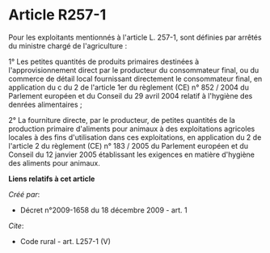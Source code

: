 # Article R257-1

Pour les exploitants mentionnés à l'article L. 257-1, sont définies par arrêtés du ministre chargé de l'agriculture : 

1° Les petites quantités de produits primaires destinées à l'approvisionnement direct par le producteur du consommateur
final, ou du commerce de détail local fournissant directement le consommateur final, en application du c du 2 de l'article
1er du règlement (CE) n° 852 / 2004 du Parlement européen et du Conseil du 29 avril 2004 relatif à l'hygiène des denrées
alimentaires ; 

2° La fourniture directe, par le producteur, de petites quantités de la production primaire d'aliments pour animaux à des
exploitations agricoles locales à des fins d'utilisation dans ces exploitations, en application du 2 de l'article 2 du
règlement (CE) n° 183 / 2005 du Parlement européen et du Conseil du 12 janvier 2005 établissant les exigences en matière
d'hygiène des aliments pour animaux.

**Liens relatifs à cet article**

_Créé par_:

  - Décret n°2009-1658 du 18 décembre 2009 - art. 1

_Cite_:

  - Code rural - art. L257-1 (V)

